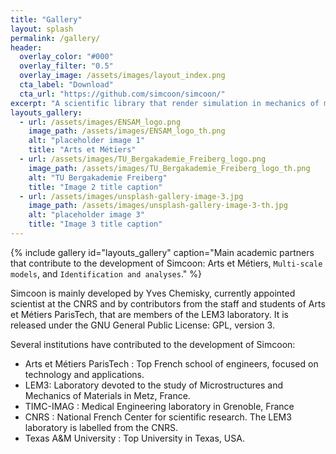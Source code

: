 ```yaml
---
title: "Gallery"
layout: splash
permalink: /gallery/
header:
  overlay_color: "#000"
  overlay_filter: "0.5"
  overlay_image: /assets/images/layout_index.png
  cta_label: "Download"
  cta_url: "https://github.com/simcoon/simcoon/"
excerpt: "A scientific library that render simulation in mechanics of materials and multiphysics easy. Open source, it is perfect to conduct research in the field of mechanics and mechanobiology of materials, composites and smart materials."
layouts_gallery:
  - url: /assets/images/ENSAM_logo.png
    image_path: /assets/images/ENSAM_logo_th.png
    alt: "placeholder image 1"
    title: "Arts et Métiers"
  - url: /assets/images/TU_Bergakademie_Freiberg_logo.png
    image_path: /assets/images/TU_Bergakademie_Freiberg_logo_th.png
    alt: "TU Bergakademie Freiberg"
    title: "Image 2 title caption"
  - url: /assets/images/unsplash-gallery-image-3.jpg
    image_path: /assets/images/unsplash-gallery-image-3-th.jpg
    alt: "placeholder image 3"
    title: "Image 3 title caption"
---
```


{% include gallery id="layouts_gallery" caption="Main academic partners that contribute to the development of Simcoon: Arts et Métiers,  `Multi-scale models`, and `Identification and analyses`." %}


Simcoon is mainly developed by Yves Chemisky, currently appointed scientist at the CNRS and by contributors from the staff and students of Arts et Métiers ParisTech, that are members of the LEM3 laboratory. It is released under the GNU General Public License: GPL, version 3.

Several institutions have contributed to the development of Simcoon:
* Arts et Métiers ParisTech : Top French school of engineers, focused on technology and applications.
* LEM3: Laboratory devoted to the study of Microstructures and Mechanics of Materials in Metz, France.
* TIMC-IMAG : Medical Engineering laboratory in Grenoble, France
* CNRS : National French Center for scientific research. The LEM3 laboratory is labelled from the CNRS.
* Texas A&M University : Top University in Texas, USA.